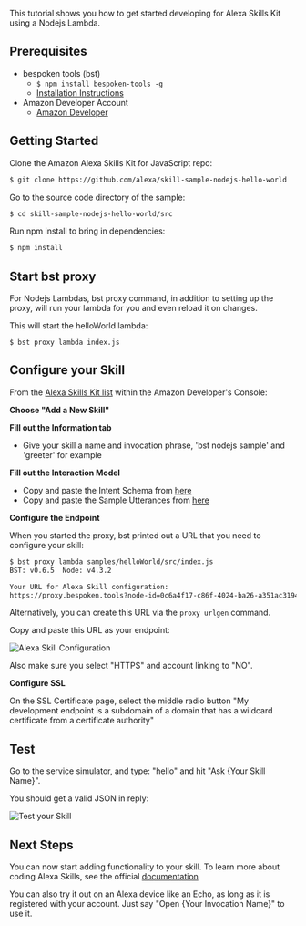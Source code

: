 
This tutorial shows you how to get started developing for Alexa Skills Kit using a Nodejs Lambda.  

## Prerequisites

* bespoken tools (bst)
    * `$ npm install bespoken-tools -g`
    * [Installation Instructions](/getting_started/)
* Amazon Developer Account
    * [Amazon Developer](https://developer.amazon.com/alexa)

## Getting Started

Clone the Amazon Alexa Skills Kit for JavaScript repo:  

```bash
$ git clone https://github.com/alexa/skill-sample-nodejs-hello-world
```

Go to the source code directory of the sample:
```bash
$ cd skill-sample-nodejs-hello-world/src
```

Run npm install to bring in dependencies:  
```bash
$ npm install
```

## Start bst proxy

For Nodejs Lambdas, bst proxy command, in addition to setting up the proxy, will run your lambda for you and even reload it on changes.

This will start the helloWorld lambda:

```
$ bst proxy lambda index.js
```

## Configure your Skill

From the [Alexa Skills Kit list](https://developer.amazon.com/edw/home.html#/skills/list) within the Amazon Developer's Console:

__Choose "Add a New Skill"__

__Fill out the Information tab__

* Give your skill a name and invocation phrase, 'bst nodejs sample' and 'greeter' for example

__Fill out the Interaction Model__

* Copy and paste the Intent Schema from [here](https://raw.githubusercontent.com/amzn/alexa-skills-kit-js/master/samples/helloWorld/speechAssets/IntentSchema.json)
* Copy and paste the Sample Utterances from [here](https://raw.githubusercontent.com/amzn/alexa-skills-kit-js/master/samples/helloWorld/speechAssets/SampleUtterances.txt)

__Configure the Endpoint__

When you started the proxy, bst printed out a URL that you need to configure your skill:

```bash
$ bst proxy lambda samples/helloWorld/src/index.js
BST: v0.6.5  Node: v4.3.2

Your URL for Alexa Skill configuration:
https://proxy.bespoken.tools?node-id=0c6a4f17-c86f-4024-ba26-a351ac319431
```
Alternatively, you can create this URL via the `proxy urlgen` command.

Copy and paste this URL as your endpoint:

![Alexa Skill Configuration](/assets/images/bst-nodejs-lambda-configuration.png "Alexa Skill Configuration")

Also make sure you select "HTTPS" and account linking to "NO".

__Configure SSL__  

On the SSL Certificate page, select the middle radio button "My development endpoint is a subdomain of a domain that has a wildcard certificate from a certificate authority"

## Test
Go to the service simulator, and type: "hello" and hit "Ask {Your Skill Name}".

You should get a valid JSON in reply:

![Test your Skill](/assets/images/bst-nodejs-lambda-test.png "Test your Skill")

## Next Steps
You can now start adding functionality to your skill. To learn more about coding Alexa Skills, see the official [documentation](https://github.com/alexa/alexa-skills-kit-sdk-for-nodejs)

You can also try it out on an Alexa device like an Echo, as long as it is registered with your account.
Just say "Open {Your Invocation Name}" to use it.
